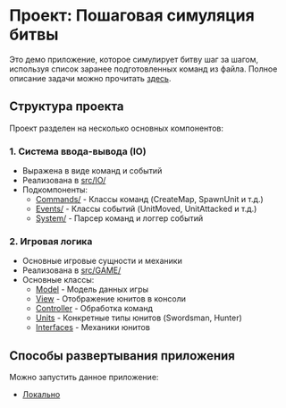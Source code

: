 # Проект: Пошаговая симуляция битвы

Это демо приложение, которое симулирует битву шаг за шагом, используя список заранее подготовленных команд из файла.
Полное описание задачи можно прочитать [здесь](/docs/task.md).

## Структура проекта

Проект разделен на несколько основных компонентов:

### 1. Система ввода-вывода (IO)
- Выражена в виде команд и событий
- Реализована в [src/IO/](/src/IO/)
- Подкомпоненты:
  - [Commands/](/src/IO/Commands/) - Классы команд (CreateMap, SpawnUnit и т.д.)
  - [Events/](/src/IO/Events/) - Классы событий (UnitMoved, UnitAttacked и т.д.)
  - [System/](/src/IO/System/) - Парсер команд и логгер событий

### 2. Игровая логика
- Основные игровые сущности и механики
- Реализована в [src/GAME/](/src/GAME/)
- Основные классы:
  - [Model](/src/GAME/MVC/Model.hpp) - Модель данных игры
  - [View](/src/GAME/MVC/View.hpp) - Отображение юнитов в консоли
  - [Controller](/src/GAME/MVC/Controller.hpp) - Обработка команд
  - [Units](/src/GAME/Units/) - Конкретные типы юнитов (Swordsman, Hunter)
  - [Interfaces](/src/GAME/Units/Interfaces) - Механики юнитов

## Способы развертывания приложения

Можно запустить данное приложение:

* [Локально](/docs/local-launch-guide.md)
